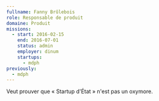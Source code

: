 ```yaml
---
fullname: Fanny Brûlebois
role: Responsable de produit
domaine: Produit
missions:
  - start: 2016-02-15
    end: 2016-07-01
    status: admin
    employer: dinum
    startups:
      - mdph
previously:
  - mdph
---
```

Veut prouver que « Startup d'État » n'est pas un oxymore.